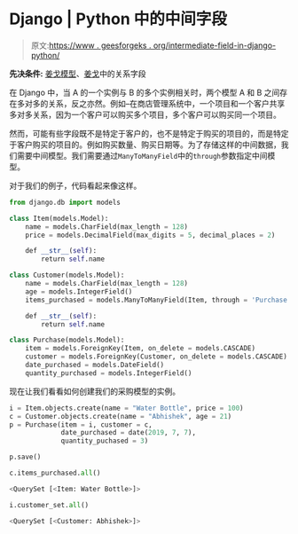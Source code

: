 # Django | Python 中的中间字段

> 原文:[https://www . geesforgeks . org/intermediate-field-in-django-python/](https://www.geeksforgeeks.org/intermediate-fields-in-django-python/)

**先决条件:** [姜戈模型](https://www.geeksforgeeks.org/django-models-set-1/)、[姜戈](https://www.geeksforgeeks.org/python-relational-fields-in-django-models/)中的关系字段

在 Django 中，当 A 的一个实例与 B 的多个实例相关时，两个模型 A 和 B 之间存在多对多的关系，反之亦然。例如–在商店管理系统中，一个项目和一个客户共享多对多关系，因为一个客户可以购买多个项目，多个客户可以购买同一个项目。

然而，可能有些字段既不是特定于客户的，也不是特定于购买的项目的，而是特定于客户购买的项目的。例如购买数量、购买日期等。为了存储这样的中间数据，我们需要中间模型。我们需要通过`ManyToManyField`中的`through`参数指定中间模型。

对于我们的例子，代码看起来像这样。

```py
from django.db import models

class Item(models.Model):
    name = models.CharField(max_length = 128)
    price = models.DecimalField(max_digits = 5, decimal_places = 2)

    def __str__(self):
        return self.name

class Customer(models.Model):
    name = models.CharField(max_length = 128)
    age = models.IntegerField()
    items_purchased = models.ManyToManyField(Item, through = 'Purchase')

    def __str__(self):
        return self.name

class Purchase(models.Model):
    item = models.ForeignKey(Item, on_delete = models.CASCADE)
    customer = models.ForeignKey(Customer, on_delete = models.CASCADE)
    date_purchased = models.DateField()
    quantity_purchased = models.IntegerField()
```

现在让我们看看如何创建我们的采购模型的实例。

```py
i = Item.objects.create(name = "Water Bottle", price = 100)
c = Customer.objects.create(name = "Abhishek", age = 21)
p = Purchase(item = i, customer = c, 
             date_purchased = date(2019, 7, 7), 
             quantity_puchased = 3)

p.save()
```

```py
c.items_purchased.all()
```

```py
<QuerySet [<Item: Water Bottle>]>
```

```py
i.customer_set.all()
```

```py
<QuerySet [<Customer: Abhishek>]>
```
